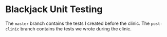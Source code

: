 Blackjack Unit Testing
=============

The `master` branch contains the tests I created before the clinic.
The `post-clinic` branch contains the tests we wrote during the clinic.
